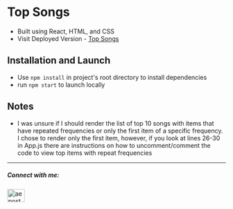 # Top Songs
- Built using React, HTML, and CSS
- Visit Deployed Version - [Top Songs](https://top-songs-takehome.netlify.app/)

## Installation and Launch
- Use `npm install` in project's root directory to install dependencies
- run `npm start` to launch locally


## Notes
- I was unsure if I should render the list of top 10 songs with items that have repeated frequencies or only the first item of a specific frequency. I chose to render only the first item, however, if you look at lines 26-30 in App.js there are instructions on how to uncomment/comment the code to view top items with repeat frequencies
---

<h5 align="left">Connect with me:</h5>
<p align="left">
<a href="https://linkedin.com/in/aeposten" target="blank"><img align="center" src="https://raw.githubusercontent.com/rahuldkjain/github-profile-readme-generator/master/src/images/icons/Social/linked-in-alt.svg" alt="aeposten" height="30" width="40" />